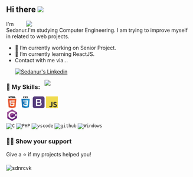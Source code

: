 

## Hi there <img src="https://media.giphy.com/media/hvRJCLFzcasrR4ia7z/giphy.gif" width="25px"></h1>

<img src="https://github-readme-stats.vercel.app/api?username=sdnrcvk&show_icons=true&theme=radical" min-width="400px" max-width="500px" width="450px" align="right">

<p align="left">
    I'm Sedanur.I'm studying Computer Engineering.
    I am trying to improve myself in related to web projects.
  <ul>
      <li>🔭 I’m currently working on Senior Project.
      </li>
      <li>🌱 I’m currently learning ReactJS.</li>
      <li>Contact with me via...
       <p>
       <a href="https://www.linkedin.com/in/sedanurcevik/" target="_blank" rel="nofollow"><img alt="Sedanur's Linkedin" src="https://img.shields.io/badge/LinkedIn-0077B5?style=for-the-badge&logo=linkedin&logoColor=white" width="100px" /></a>
       </p>
     </li>  
   </ul>
</p>

<img src="https://github-readme-stats.vercel.app/api/top-langs/?username=sdnrcvk&hide=html,ruby&layout=compact&show_icons=true&theme=radical" min-width="400px" max-width="400px" width="400px" align="right">


### 🚀 My Skills:
<code><img height="32" src="https://raw.githubusercontent.com/github/explore/80688e429a7d4ef2fca1e82350fe8e3517d3494d/topics/html/html.png" alt="HTML5"/></code>
<code><img height="32" src="https://raw.githubusercontent.com/github/explore/80688e429a7d4ef2fca1e82350fe8e3517d3494d/topics/css/css.png" alt="CSS"/></code>
<code><img height="32" src="https://raw.githubusercontent.com/github/explore/80688e429a7d4ef2fca1e82350fe8e3517d3494d/topics/bootstrap/bootstrap.png" alt="Bootstrap"/></code>
<code><img height="32" src="https://raw.githubusercontent.com/github/explore/80688e429a7d4ef2fca1e82350fe8e3517d3494d/topics/javascript/javascript.png" alt="Javascript"/></code>
<code> <img height="32" src="https://raw.githubusercontent.com/devicons/devicon/master/icons/csharp/csharp-original.svg" alt="csharp" /> </code>
<code><img height="32" src="https://cdn.iconscout.com/icon/free/png-512/c-programming-569564.png" alt="C"/></code>
<code><img height="32" src="https://cdn.iconscout.com/icon/free/png-256/php-99-1175127.png" alt="PHP"/></code>
<code><img height="32" src="https://cdn.iconscout.com/icon/free/png-256/visual-studio-code-1868941-1583105.png" alt="vscode"/></code>
<code><img height="32" src="https://cdn.iconscout.com/icon/free/png-256/github-34-225988.png" alt="github"/></code>
<code><img height="32" src="https://cdn.iconscout.com/icon/free/png-256/windows-3050920-2538288.png" alt="Windows"/></code>

### 👨‍🚀 Show your support
Give a ⭐️ if my projects helped you!

<p align=left> <img src=https://komarev.com/ghpvc/?username=sdnrcvk alt=sdnrcvk /> </p>






<!--
**sdnrcvk/sdnrcvk** is a ✨ _special_ ✨ repository because its `README.md` (this file) appears on your GitHub profile.

Here are some ideas to get you started:

- 🔭 I’m currently working on ...
- 🌱 I’m currently learning ...
- 👯 I’m looking to collaborate on ...
- 🤔 I’m looking for help with ...
- 💬 Ask me about ...
- 📫 How to reach me: ...
- 😄 Pronouns: ...
- ⚡ Fun fact: ...
-->
